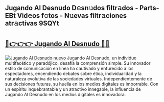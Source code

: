 ## Jugando Al Desnudo D𝚎sn𝚞dos filtr𝚊dos - Parts-EBt Vid𝚎os f𝚘tos - N𝚞evas filtr𝚊ciones atr𝚊ctivas 9SQYt

# <h2><a href="http://mb7nan.tromn.icu/?c=Jugando+Al+Desnudo">🔗👉👉👉 Jugando Al Desnudo 🔗🔗</a></h2>

[![Jugando Al Desnudo nuevo](https://i.imgur.com/pEAQMta.gif)](http://mb7nan.tromn.icu/?c=Jugando+Al+Desnudo)
Jugando Al Desnudo, un individuo multifacético y paradójico, desafía la comprensión simple. Su innovador estilo de comunicación en línea ha cautivado y enfurecido a los espectadores, encendiendo debates sobre ética, individualidad y la naturaleza evolutiva de las sociedades virtuales. Independientemente de sus decisiones futuras, su huella en los medios digitales es imborrable. Con un espíritu inquebrantable y un atractivo innegable, la influencia de Jugando Al Desnudo en los medios digitales es innovadora.
